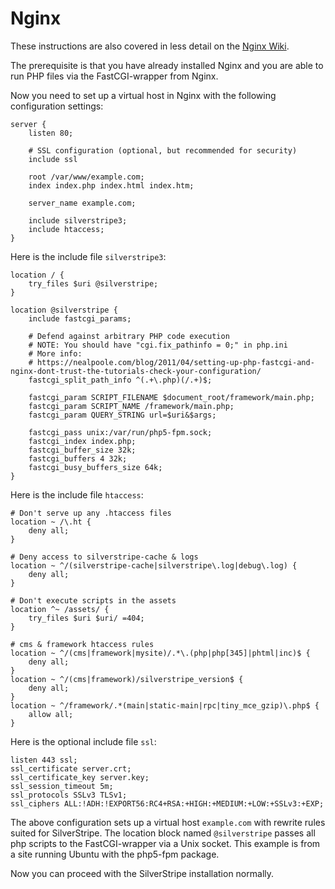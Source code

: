 # Nginx

These instructions are also covered in less detail on the
[Nginx Wiki](http://wiki.nginx.org/SilverStripe).

The prerequisite is that you have already installed Nginx and you are
able to run PHP files via the FastCGI-wrapper from Nginx.

Now you need to set up a virtual host in Nginx with the following
configuration settings:

	server {
		listen 80;
		
		# SSL configuration (optional, but recommended for security)
		include ssl
		
		root /var/www/example.com;
		index index.php index.html index.htm;
		
		server_name example.com;

		include silverstripe3;
		include htaccess;
	}

Here is the include file `silverstripe3`:

	location / {
		try_files $uri @silverstripe;
	}
 
	location @silverstripe {
		include fastcgi_params;
		
		# Defend against arbitrary PHP code execution
		# NOTE: You should have "cgi.fix_pathinfo = 0;" in php.ini
		# More info:
		# https://nealpoole.com/blog/2011/04/setting-up-php-fastcgi-and-nginx-dont-trust-the-tutorials-check-your-configuration/
		fastcgi_split_path_info ^(.+\.php)(/.+)$;
		
		fastcgi_param SCRIPT_FILENAME $document_root/framework/main.php;
		fastcgi_param SCRIPT_NAME /framework/main.php;
		fastcgi_param QUERY_STRING url=$uri&$args;
		
		fastcgi_pass unix:/var/run/php5-fpm.sock;
		fastcgi_index index.php;
		fastcgi_buffer_size 32k;
		fastcgi_buffers 4 32k;
		fastcgi_busy_buffers_size 64k;
	}


Here is the include file `htaccess`:

	# Don't serve up any .htaccess files
	location ~ /\.ht {
		deny all;
	}
	
	# Deny access to silverstripe-cache & logs
	location ~ ^/(silverstripe-cache|silverstripe\.log|debug\.log) {
		deny all;
	}
	
	# Don't execute scripts in the assets
	location ^~ /assets/ {
		try_files $uri $uri/ =404;
	}
	
	# cms & framework htaccess rules
	location ~ ^/(cms|framework|mysite)/.*\.(php|php[345]|phtml|inc)$ {
		deny all;
	}
	location ~ ^/(cms|framework)/silverstripe_version$ {
		deny all;
	}
	location ~ ^/framework/.*(main|static-main|rpc|tiny_mce_gzip)\.php$ {
		allow all;
	}

Here is the optional include file `ssl`:

	listen 443 ssl;
	ssl_certificate server.crt;
	ssl_certificate_key server.key;
	ssl_session_timeout 5m;
	ssl_protocols SSLv3 TLSv1;
	ssl_ciphers ALL:!ADH:!EXPORT56:RC4+RSA:+HIGH:+MEDIUM:+LOW:+SSLv3:+EXP;

The above configuration sets up a virtual host `example.com` with
rewrite rules suited for SilverStripe. The location block named
`@silverstripe` passes all php scripts to the FastCGI-wrapper via a Unix
socket. This example is from a site running Ubuntu with the php5-fpm
package.

Now you can proceed with the SilverStripe installation normally.
